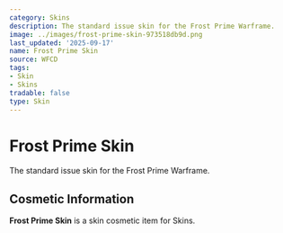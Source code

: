 ```yaml
---
category: Skins
description: The standard issue skin for the Frost Prime Warframe.
image: ../images/frost-prime-skin-973518db9d.png
last_updated: '2025-09-17'
name: Frost Prime Skin
source: WFCD
tags:
- Skin
- Skins
tradable: false
type: Skin
---
```


# Frost Prime Skin

The standard issue skin for the Frost Prime Warframe.

## Cosmetic Information

**Frost Prime Skin** is a skin cosmetic item for Skins.

